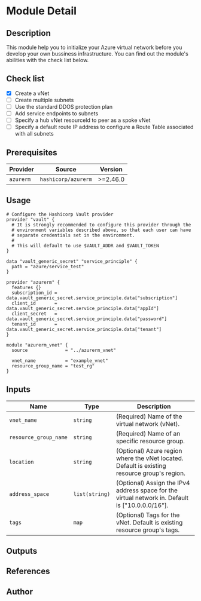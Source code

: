 # Module Detail
## Description
This module help you to initialize your Azure virtual network before you develop your own bussiness infrastructure. You can find out the module's abilities with the check list below.
## Check list
- [x] Create a vNet
- [ ] Create multiple subnets
- [ ] Use the standard DDOS protection plan
- [ ] Add service endpoints to subnets
- [ ] Specify a hub vNet resourceId to peer as a spoke vNet
- [ ] Specify a default route IP address to configure a Route Table associated with all subnets
## Prerequisites
| Provider | Source | Version |
| --- | --- | --- |
| `azurerm` | `hashicorp/azurerm` | >=2.46.0 |
## Usage
```
# Configure the Hashicorp Vault provider
provider "vault" {
  # It is strongly recommended to configure this provider through the
  # environment variables described above, so that each user can have
  # separate credentials set in the environment.
  #
  # This will default to use $VAULT_ADDR and $VAULT_TOKEN
}

data "vault_generic_secret" "service_principle" {
  path = "azure/service_test"
}

provider "azurerm" {
  features {}
  subscription_id = data.vault_generic_secret.service_principle.data["subscription"]
  client_id       = data.vault_generic_secret.service_principle.data["appId"]
  client_secret   = data.vault_generic_secret.service_principle.data["password"]
  tenant_id       = data.vault_generic_secret.service_principle.data["tenant"]
}

module "azurerm_vnet" {
  source              = "../azurerm_vnet"

  vnet_name           = "example_vnet"
  resource_group_name = "test_rg"
}
```
## Inputs
| Name | Type | Description |
| --- | --- | --- |
| `vnet_name` | `string` | (Required) Name of the virtual network (vNet). |
| `resource_group_name` | `string` | (Required) Name of an specific resource group. |
| `location` | `string` | (Optional) Azure region where the vNet located. Default is existing resource group's region. |
| `address_space` | `list(string)` | (Optional) Assign the IPv4 address space for the virtual network in. Default is ["10.0.0.0/16"]. |
| `tags` | `map` | (Optional) Tags for the vNet. Default is existing resource group's tags. |
## Outputs
## References
## Author